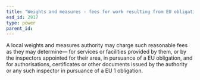 ```yaml
---
title: "Weights and measures - fees for work resulting from EU obligation"
esd_id: 2917
type: power
parent_id:  
---
```


A local weights and measures authority may charge such reasonable fees as they may determine—
for services or facilities provided by them, or by the inspectors appointed for their area, in pursuance of a EU obligation, and 
for authorisations, certificates or other documents issued by the authority or any such inspector in pursuance of a EU 1 obligation. 

